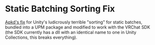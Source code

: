 # Static Batching Sorting Fix

[Apkd's fix](https://github.com/apkd/UnityStaticBatchingSortingPatch) for Unity's ludicrously terrible "sorting" for static batches, bundled into a UPM package and modified to work with the VRChat SDK (the SDK currently has a dll with an identical name to one in Unity Collections, this breaks everything).